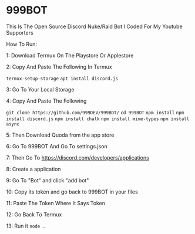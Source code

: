 # 999BOT
This Is The Open Source Discord Nuke/Raid Bot I Coded For My Youtube Supporters

How To Run:

1: Download Termux On The Playstore Or Applestore

2: Copy And Paste The Following In Termux

``termux-setup-storage``
``apt install discord.js``

3: Go To Your Local Storage

4: Copy And Paste The Following

``git clone https://github.com/999DEV/999BOT/``
``cd 999BOT``
``npm install``
``npm install discord.js``
``npm install chalk``
``npm install mime-types``
``npm install async``

5: Then Download Quoda from the app store

6: Go To 999BOT And Go To settings.json

7: Then Go To https://discord.com/developers/applications

8: Create a application

9: Go To "Bot" and click "add bot"

10: Copy its token and go back to 999BOT in your files

11: Paste The Token Where It Says Token

12: Go Back To Termux

13: Run it ``node .``
